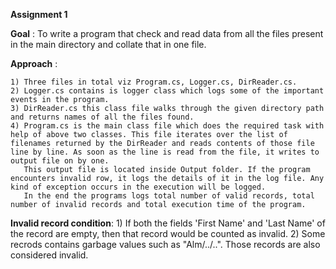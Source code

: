 **Assignment 1**

**Goal** : To write a program that check and read data from all the files present in the main directory and collate that in one file.

**Approach** :
	
	1) Three files in total viz Program.cs, Logger.cs, DirReader.cs.
	2) Logger.cs contains is logger class which logs some of the important events in the program.
	3) DirReader.cs this class file walks through the given directory path and returns names of all the files found.
	4) Program.cs is the main class file which does the required task with help of above two classes. This file iterates over the list of filenames returned by the DirReader and reads contents of those file line by line. As soon as the line is read from the file, it writes to output file on by one.
	   This output file is located inside Output folder. If the program encounters invalid row, it logs the details of it in the log file. Any kind of exception occurs in the execution will be logged.
	   In the end the programs logs total number of valid records, total number of invalid records and total execution time of the program.

**Invalid record condition**:
	1) If both the fields 'First Name' and 'Last Name' of the record are empty, then that record would be counted as invalid.
	2) Some recrods contains garbage values such as "Alm/../..". Those records are also considered invalid.